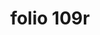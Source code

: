 ---
layout: edition
title: folio 109r
manuscript: Turin, Biblioteca Nazionale, MS N.III.19
sigla: T
iip: t109r.tif
milestone: 217
---